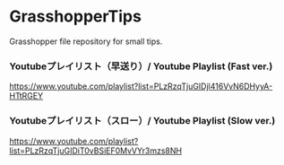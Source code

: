 # GrasshopperTips
Grasshopper file repository for small tips.

### Youtubeプレイリスト（早送り）/ Youtube Playlist (Fast ver.)
https://www.youtube.com/playlist?list=PLzRzqTjuGIDjl416VvN6DHyyA-HTtRGEY


### Youtubeプレイリスト（スロー）/ Youtube Playlist (Slow ver.)
https://www.youtube.com/playlist?list=PLzRzqTjuGIDiT0vBSiEF0MvVYr3mzs8NH
